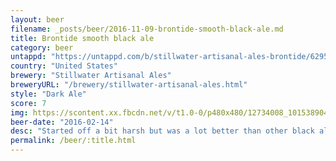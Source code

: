 ```yaml
---
layout: beer
filename: _posts/beer/2016-11-09-brontide-smooth-black-ale.md
title: Brontide smooth black ale
category: beer
untappd: "https://untappd.com/b/stillwater-artisanal-ales-brontide/629594"
country: "United States"
brewery: "Stillwater Artisanal Ales"
breweryURL: "/brewery/stillwater-artisanal-ales.html"
style: "Dark Ale"
score: 7
img: https://scontent.xx.fbcdn.net/v/t1.0-0/p480x480/12734008_10153890416878745_633217613773642603_n.jpg?_nc_cat=100&_nc_ht=scontent.xx&oh=6241230d7b17dad210f827aaa36fac04&oe=5D788809
beer-date: "2016-02-14"
desc: "Started off a bit harsh but was a lot better than other black ales. Makes me want to try more dark beers"
permalink: /beer/:title.html
---
```

